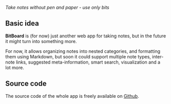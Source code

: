 _Take notes without pen and paper - use only bits_

## Basic idea
**BitBoard** is (for now) just another web app for taking notes, but in the future it might turn into something more.

For now, it allows organizing notes into nested categories, and formatting them using Markdown, but soon it could
support multiple note types, inter-note links, suggested meta-information, smart search, visualization and a lot more.

## Source code
The source code of the whole app is freely available on [Github](https://github.com/zjurelinac/Bitboard).
